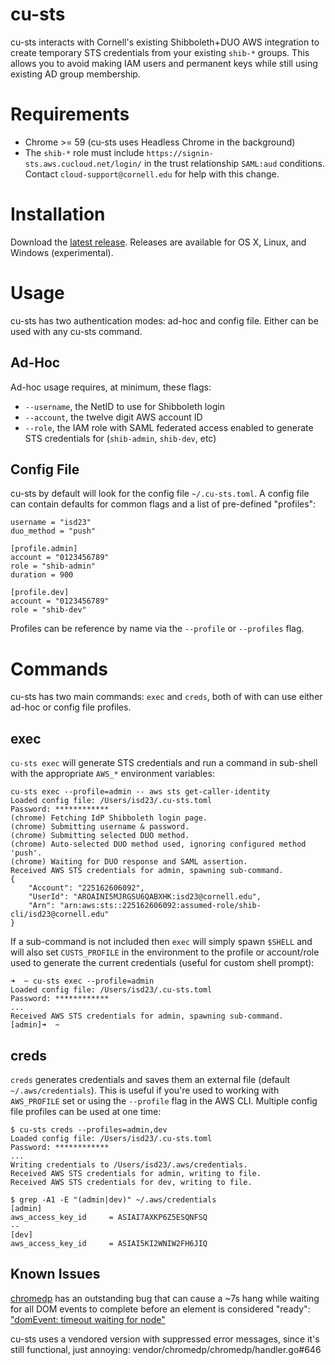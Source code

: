# cu-sts
cu-sts interacts with Cornell's existing Shibboleth+DUO AWS integration to create temporary STS credentials from your existing `shib-*` groups. This allows you to avoid making IAM users and permanent keys while still using existing AD group membership.

# Requirements
- Chrome >= 59 (cu-sts uses Headless Chrome in the background)
- The `shib-*` role must include `https://signin-sts.aws.cucloud.net/login/` in the trust relationship `SAML:aud` conditions. Contact `cloud-support@cornell.edu` for help with this change.

# Installation
Download the [latest release](https://github.com/ian-d/cu-sts/releases). Releases are available for OS X, Linux, and Windows (experimental).

# Usage
cu-sts has two authentication modes: ad-hoc and config file. Either can be used with any cu-sts command.

## Ad-Hoc
Ad-hoc usage requires, at minimum, these flags:
- `--username`, the NetID to use for Shibboleth login
- `--account`, the twelve digit AWS account ID
- `--role`, the IAM role with SAML federated access enabled to generate STS credentials for (`shib-admin`, `shib-dev`, etc)

## Config File
cu-sts by default will look for the config file `~/.cu-sts.toml`. A config file can contain defaults for common flags and a list of pre-defined "profiles":
```
username = "isd23"
duo_method = "push"

[profile.admin]
account = "0123456789"
role = "shib-admin"
duration = 900

[profile.dev]
account = "0123456789"
role = "shib-dev"
```

Profiles can be reference by name via the `--profile` or `--profiles` flag.

# Commands
cu-sts has two main commands: `exec` and `creds`, both of with can use either ad-hoc or config file profiles.

## exec
`cu-sts exec` will generate STS credentials and run a command in sub-shell with the appropriate `AWS_*` environment variables:
```
cu-sts exec --profile=admin -- aws sts get-caller-identity
Loaded config file: /Users/isd23/.cu-sts.toml
Password: ************
(chrome) Fetching IdP Shibboleth login page.
(chrome) Submitting username & password.
(chrome) Submitting selected DUO method.
(chrome) Auto-selected DUO method used, ignoring configured method 'push'.
(chrome) Waiting for DUO response and SAML assertion.
Received AWS STS credentials for admin, spawning sub-command.
{
    "Account": "225162606092",
    "UserId": "AROAINI5MJRGSU6QABXHK:isd23@cornell.edu",
    "Arn": "arn:aws:sts::225162606092:assumed-role/shib-cli/isd23@cornell.edu"
}
```

If a sub-command is not included then `exec` will simply spawn `$SHELL` and will also set `CUSTS_PROFILE` in the environment to the profile or account/role used to generate the current credentials (useful for custom shell prompt):
```
➜  ~ cu-sts exec --profile=admin
Loaded config file: /Users/isd23/.cu-sts.toml
Password: ************
...
Received AWS STS credentials for admin, spawning sub-command.
[admin]➜  ~
```

## creds
`creds` generates credentials and saves them an external file (default `~/.aws/credentials`). This is useful if you're used to working with `AWS_PROFILE` set or using the `--profile` flag in the AWS CLI. Multiple config file profiles can be used at one time:
```
$ cu-sts creds --profiles=admin,dev
Loaded config file: /Users/isd23/.cu-sts.toml
Password: ************
...
Writing credentials to /Users/isd23/.aws/credentials.
Received AWS STS credentials for admin, writing to file.
Received AWS STS credentials for dev, writing to file.

$ grep -A1 -E "(admin|dev)" ~/.aws/credentials
[admin]
aws_access_key_id     = ASIAI7AXKP6Z5ESQNFSQ
--
[dev]
aws_access_key_id     = ASIAI5KI2WNIW2FH6JIQ
```

## Known Issues
[chromedp](https://github.com/chromedp/chromedp) has an outstanding bug that can cause a ~7s hang while waiting for all DOM events to complete before an element is considered "ready": ["domEvent: timeout waiting for node"](https://github.com/chromedp/chromedp/issues/75)

cu-sts uses a vendored version with suppressed error messages, since it's still functional, just annoying: vendor/chromedp/chromedp/handler.go#646
